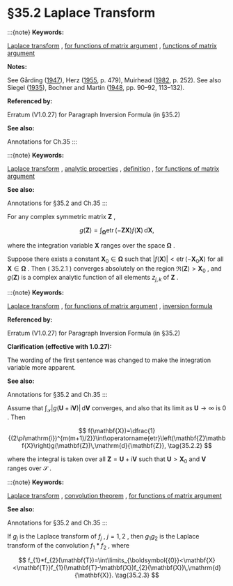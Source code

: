 # §35.2 Laplace Transform

:::{note}
**Keywords:**

[Laplace transform](http://dlmf.nist.gov/search/search?q=Laplace%20transform) , [for functions of matrix argument](http://dlmf.nist.gov/search/search?q=for%20functions%20of%20matrix%20argument) , [functions of matrix argument](http://dlmf.nist.gov/search/search?q=functions%20of%20matrix%20argument)

**Notes:**

See Gårding ([1947](./bib/G.html#bib856 "The solution of Cauchy’s problem for two totally hyperbolic linear differential equations by means of Riesz integrals")), Herz ([1955](./bib/H.html#bib1074 "Bessel functions of matrix argument"), p. 479), Muirhead ([1982](./bib/M.html#bib1667 "Aspects of Multivariate Statistical Theory"), p. 252). See also Siegel ([1935](./bib/S.html#bib2077 "Über die analytische Theorie der quadratischen Formen")), Bochner and Martin ([1948](./bib/B.html#bib311 "Several Complex Variables"), pp. 90–92, 113–132).

**Referenced by:**

Erratum (V1.0.27) for Paragraph Inversion Formula (in §35.2)

**See also:**

Annotations for Ch.35
:::

:::{note}
**Keywords:**

[Laplace transform](http://dlmf.nist.gov/search/search?q=Laplace%20transform) , [analytic properties](http://dlmf.nist.gov/search/search?q=analytic%20properties) , [definition](http://dlmf.nist.gov/search/search?q=definition) , [for functions of matrix argument](http://dlmf.nist.gov/search/search?q=for%20functions%20of%20matrix%20argument)

**See also:**

Annotations for §35.2 and Ch.35
:::

For any complex symmetric matrix $\mathbf{Z}$ ,


<a id="E1"></a>
$$
g(\mathbf{Z})=\int_{\boldsymbol{\Omega}}\operatorname{etr}\left(-\mathbf{Z}\mathbf{X}\right)f(\mathbf{X})\,\mathrm{d}{\mathbf{X}}, \tag{35.2.1}
$$

where the integration variable $\mathbf{X}$ ranges over the space ${\boldsymbol{\Omega}}$ .

Suppose there exists a constant $\mathbf{X}_{0}\in{\boldsymbol{\Omega}}$ such that $|f(\mathbf{X})|<\operatorname{etr}\left(-\mathbf{X}_{0}\mathbf{X}\right)$ for all $\mathbf{X}\in{\boldsymbol{\Omega}}$ . Then ( 35.2.1 ) converges absolutely on the region $\Re\left(\mathbf{Z}\right)>\mathbf{X}_{0}$ , and $g(\mathbf{Z})$ is a complex analytic function of all elements $z_{j,k}$ of $\mathbf{Z}$ .

:::{note}
**Keywords:**

[Laplace transform](http://dlmf.nist.gov/search/search?q=Laplace%20transform) , [for functions of matrix argument](http://dlmf.nist.gov/search/search?q=for%20functions%20of%20matrix%20argument) , [inversion formula](http://dlmf.nist.gov/search/search?q=inversion%20formula)

**Referenced by:**

Erratum (V1.0.27) for Paragraph Inversion Formula (in §35.2)

**Clarification (effective with 1.0.27):**

The wording of the first sentence was changed to make the integration variable more apparent.

**See also:**

Annotations for §35.2 and Ch.35
:::

Assume that $\int_{\boldsymbol{\mathcal{S}}}\left|g(\mathbf{U}+\mathrm{i}\mathbf{V})\right|\,\mathrm{d}{\mathbf{V}}$ converges, and also that its limit as $\mathbf{U}\to\infty$ is $0$ . Then


<a id="E2"></a>
$$
f(\mathbf{X})=\dfrac{1}{(2\pi\mathrm{i})^{m(m+1)/2}}\int\operatorname{etr}\left(\mathbf{Z}\mathbf{X}\right)g(\mathbf{Z})\,\mathrm{d}{\mathbf{Z}}, \tag{35.2.2}
$$

where the integral is taken over all $\mathbf{Z}=\mathbf{U}+\mathrm{i}\mathbf{V}$ such that $\mathbf{U}>\mathbf{X}_{0}$ and $\mathbf{V}$ ranges over $\boldsymbol{\mathcal{S}}$ .

:::{note}
**Keywords:**

[Laplace transform](http://dlmf.nist.gov/search/search?q=Laplace%20transform) , [convolution theorem](http://dlmf.nist.gov/search/search?q=convolution%20theorem) , [for functions of matrix argument](http://dlmf.nist.gov/search/search?q=for%20functions%20of%20matrix%20argument)

**See also:**

Annotations for §35.2 and Ch.35
:::

If $g_{j}$ is the Laplace transform of $f_{j}$ , $j=1,2$ , then $g_{1}g_{2}$ is the Laplace transform of the convolution $f_{1}*f_{2}$ , where


<a id="E3"></a>
$$
f_{1}*f_{2}(\mathbf{T})=\int\limits_{\boldsymbol{{0}}<\mathbf{X}<\mathbf{T}}f_{1}(\mathbf{T}-\mathbf{X})f_{2}(\mathbf{X})\,\mathrm{d}{\mathbf{X}}. \tag{35.2.3}
$$
